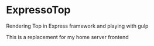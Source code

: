 # ExpressoTop

Rendering Top in Express framework and playing with gulp

This is a replacement for my home server frontend